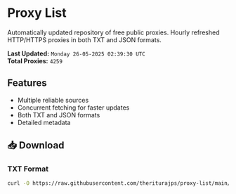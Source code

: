 # Proxy List

Automatically updated repository of free public proxies. Hourly refreshed HTTP/HTTPS proxies in both TXT and JSON formats.

**Last Updated:** `Monday 26-05-2025 02:39:30 UTC`  
**Total Proxies:** `4259`

## Features
- Multiple reliable sources
- Concurrent fetching for faster updates
- Both TXT and JSON formats
- Detailed metadata

## 📥 Download

### TXT Format
```bash
curl -O https://raw.githubusercontent.com/theriturajps/proxy-list/main/proxies.txt